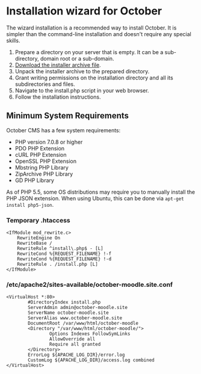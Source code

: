 # Installation wizard for October

The wizard installation is a recommended way to install October. It is simpler than the command-line installation and doesn't require any special skills.

1. Prepare a directory on your server that is empty. It can be a sub-directory, domain root or a sub-domain.
1. [Download the installer archive file](https://github.com/octobercms/install/archive/master.zip).
1. Unpack the installer archive to the prepared directory.
1. Grant writing permissions on the installation directory and all its subdirectories and files.
1. Navigate to the install.php script in your web browser.
1. Follow the installation instructions.

## Minimum System Requirements

October CMS has a few system requirements:

* PHP version 7.0.8 or higher
* PDO PHP Extension
* cURL PHP Extension
* OpenSSL PHP Extension
* Mbstring PHP Library
* ZipArchive PHP Library
* GD PHP Library

As of PHP 5.5, some OS distributions may require you to manually install the PHP JSON extension.
When using Ubuntu, this can be done via ``apt-get install php5-json``.

### Temporary .htaccess

```
<IfModule mod_rewrite.c>
    RewriteEngine On
    RewriteBase /
    RewriteRule ^install\.php$ - [L]
    RewriteCond %{REQUEST_FILENAME} !-f
    RewriteCond %{REQUEST_FILENAME} !-d
    RewriteRule . /install.php [L]
</IfModule>
```

### /etc/apache2/sites-available/october-moodle.site.conf

```
<VirtualHost *:80>
        #DirectoryIndex install.php
        ServerAdmin admin@october-moodle.site
        ServerName october-moodle.site
        ServerAlias www.october-moodle.site
        DocumentRoot /var/www/html/october-moodle
        <Directory "/var/www/html/october-moodle/">
                Options Indexes FollowSymLinks
                AllowOverride all
                Require all granted
        </Directory>
        ErrorLog ${APACHE_LOG_DIR}/error.log
        CustomLog ${APACHE_LOG_DIR}/access.log combined
</VirtualHost>
```
